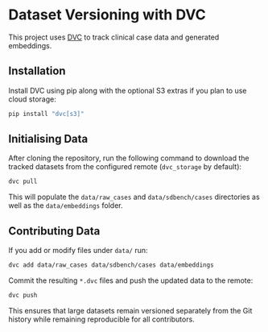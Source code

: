 # Dataset Versioning with DVC

This project uses [DVC](https://dvc.org/) to track clinical case data and generated embeddings.

## Installation

Install DVC using pip along with the optional S3 extras if you plan to use cloud storage:

```bash
pip install "dvc[s3]"
```

## Initialising Data

After cloning the repository, run the following command to download the
tracked datasets from the configured remote (``dvc_storage`` by default):

```bash
dvc pull
```

This will populate the ``data/raw_cases`` and ``data/sdbench/cases`` directories
as well as the ``data/embeddings`` folder.

## Contributing Data

If you add or modify files under ``data/`` run:

```bash
dvc add data/raw_cases data/sdbench/cases data/embeddings
```

Commit the resulting ``*.dvc`` files and push the updated data to the remote:

```bash
dvc push
```

This ensures that large datasets remain versioned separately from the Git history
while remaining reproducible for all contributors.
